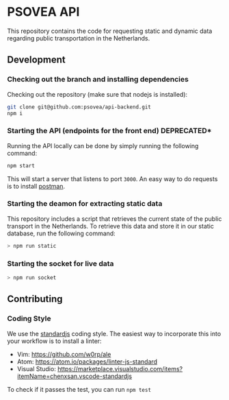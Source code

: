 # PSOVEA API

This repository contains the code for requesting static and dynamic data regarding public transportation in the Netherlands.

## Development

### Checking out the branch and installing dependencies
Checking out the repository (make sure that nodejs is installed):

```bash
git clone git@github.com:psovea/api-backend.git
npm i
```

### Starting the API (endpoints for the front end) **DEPRECATED***

Running the API locally can be done by simply running the following command:

```bash
npm start
```

This will start a server that listens to port `3000`. An easy way to do requests is to install [postman](https://www.getpostman.com/downloads/).

### Starting the deamon for extracting static data

This repository includes a script that retrieves the current state of the public transport in the Netherlands. To retrieve this data and store it in our static database, run the following command:

```bash
> npm run static
```

### Starting the socket for live data

```bash
> npm run socket
```

## Contributing

### Coding Style
We use the [standardjs](https://standardjs.com) coding style. The easiest way to incorporate this into your workflow is to install a linter:

- Vim: https://github.com/w0rp/ale
- Atom: https://atom.io/packages/linter-js-standard
- Visual Studio: https://marketplace.visualstudio.com/items?itemName=chenxsan.vscode-standardjs

To check if it passes the test, you can run `npm test`

